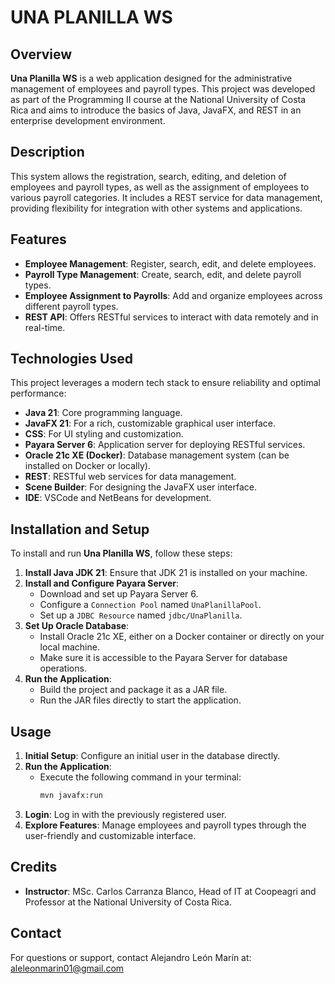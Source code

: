 # UNA PLANILLA WS

## Overview

**Una Planilla WS** is a web application designed for the administrative management of employees and payroll types. This project was developed as part of the Programming II course at the National University of Costa Rica and aims to introduce the basics of Java, JavaFX, and REST in an enterprise development environment.

## Description

This system allows the registration, search, editing, and deletion of employees and payroll types, as well as the assignment of employees to various payroll categories. It includes a REST service for data management, providing flexibility for integration with other systems and applications.

## Features

- **Employee Management**: Register, search, edit, and delete employees.
- **Payroll Type Management**: Create, search, edit, and delete payroll types.
- **Employee Assignment to Payrolls**: Add and organize employees across different payroll types.
- **REST API**: Offers RESTful services to interact with data remotely and in real-time.

## Technologies Used

This project leverages a modern tech stack to ensure reliability and optimal performance:

- **Java 21**: Core programming language.
- **JavaFX 21**: For a rich, customizable graphical user interface.
- **CSS**: For UI styling and customization.
- **Payara Server 6**: Application server for deploying RESTful services.
- **Oracle 21c XE (Docker)**: Database management system (can be installed on Docker or locally).
- **REST**: RESTful web services for data management.
- **Scene Builder**: For designing the JavaFX user interface.
- **IDE**: VSCode and NetBeans for development.

## Installation and Setup

To install and run **Una Planilla WS**, follow these steps:

1. **Install Java JDK 21**: Ensure that JDK 21 is installed on your machine.
2. **Install and Configure Payara Server**:
   - Download and set up Payara Server 6.
   - Configure a `Connection Pool` named `UnaPlanillaPool`.
   - Set up a `JDBC Resource` named `jdbc/UnaPlanilla`.
3. **Set Up Oracle Database**:
   - Install Oracle 21c XE, either on a Docker container or directly on your local machine.
   - Make sure it is accessible to the Payara Server for database operations.
4. **Run the Application**:
   - Build the project and package it as a JAR file.
   - Run the JAR files directly to start the application.

## Usage

1. **Initial Setup**: Configure an initial user in the database directly.
2. **Run the Application**:
   - Execute the following command in your terminal:
     ```bash
     mvn javafx:run
     ```
3. **Login**: Log in with the previously registered user.
4. **Explore Features**: Manage employees and payroll types through the user-friendly and customizable interface.

## Credits

- **Instructor**: MSc. Carlos Carranza Blanco, Head of IT at Coopeagri and Professor at the National University of Costa Rica.

## Contact

For questions or support, contact Alejandro León Marín at: aleleonmarin01@gmail.com
